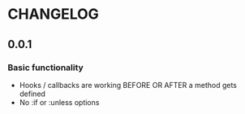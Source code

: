 # CHANGELOG
## 0.0.1
### Basic functionality
- Hooks / callbacks are working BEFORE OR AFTER a method gets defined
- No :if or :unless options
